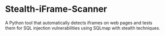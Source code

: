 # Stealth-iFrame-Scanner
A Python tool that automatically detects iframes on web pages and tests them for SQL injection vulnerabilities using SQLmap with stealth techniques.
